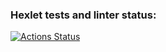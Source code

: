 ### Hexlet tests and linter status:
[![Actions Status](https://github.com/debibl/frontend-project-46/actions/workflows/hexlet-check.yml/badge.svg)](https://github.com/debibl/frontend-project-46/actions)